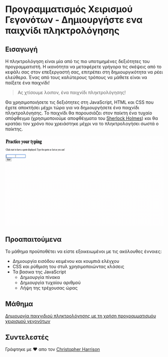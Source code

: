 # Προγραμματισμός Χειρισμού Γεγονότων - Δημιουργήστε ενα παιχνίδι πληκτρολόγησης

## Εισαγωγή

Η πληκτρολόγηση είναι μία από τις πιο υποτιμημένες δεξιότητες του προγραμματιστή. Η ικανότητα να μεταφέρετε γρήγορα τις σκέψεις από το κεφάλι σας στον επεξεργαστή σας, επιτρέπει στη δημιουργικότητα να ρέει ελεύθερα. Ένας από τους καλύτερους τρόπους να μάθετε είναι να παίξετε ένα παιχνίδι!

> Ας χτίσουμε λοιπον, ένα παιχνίδι πληκτρολόγησης!

Θα χρησιμοποιήσετε τις δεξιότητες στη JavaScript, HTML και CSS που έχετε αποκτήσει μέχρι τώρα για να δημιουργήσετε ένα παιχνίδι πληκτρολόγησης. Το παιχνίδι θα παρουσιάζει στον παίκτη ένα τυχαίο απόφθεγμα (χρησιμοποιούμε αποφθέγματα του [Sherlock Holmes](https://en.wikipedia.org/wiki/Sherlock_Holmes)) και θα κρατάει τον χρόνο που χρειάστηκε μέχρι να το πληκτρολογήσει σωστά ο παίκτης.

![demo](../images/demo.gif)

## Προαπαιτούμενα

Το μάθημα προϋποθέτει να είστε εξοικειωμένοι με τις ακόλουθες έννοιες:

- Δημιουργία εισόδου κειμένου και κουμπιά ελέγχου
- CSS και ρύθμιση του στυλ χρησιμοποιώντας κλάσεις
- Τα βασικα της JavaScript
  - Δημιουργία πίνακα
  - Δημιουργία τυχαίου αριθμού
  - Λήψη της τρέχουσας ώρας

## Μάθημα

[Δημιουργία παιχνιδιού πληκτρολόγησης με τη χρήση προγραμματισμόυ χειρισμού γεγονότων](./typing-game/translations/README.el.md)

## Συντελεστές

Γράφτηκε με ♥️ απο τον [Christopher Harrison](http://www.twitter.com/geektrainer)
